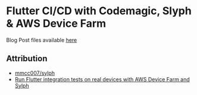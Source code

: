 # Flutter CI/CD with Codemagic, Slyph & AWS Device Farm

Blog Post files available [here](.blog/README.md)

## Attribution

* [mmcc007/sylph](https://github.com/mmcc007/sylph)
* [Run Flutter integration tests on real devices with AWS Device Farm and Sylph](https://blog.codemagic.io/test-flutter-app-on-aws-device-farm/)
